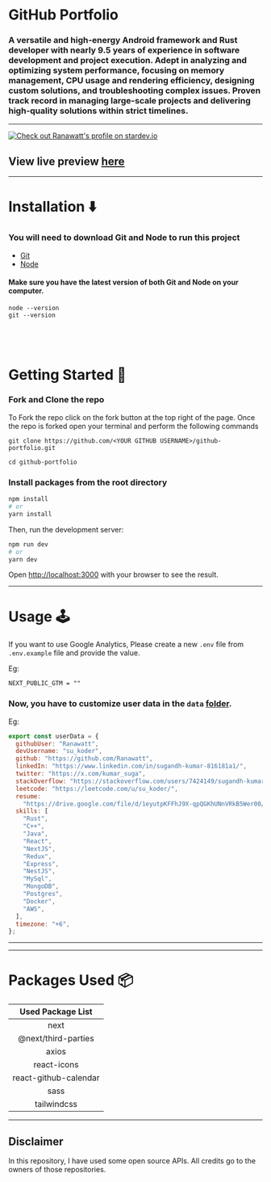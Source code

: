 # GitHub Portfolio

### A versatile and high-energy Android framework and Rust developer with nearly 9.5 years of experience in software development and project execution. Adept in analyzing and optimizing system performance, focusing on memory management, CPU usage and rendering efficiency, designing custom solutions, and troubleshooting complex issues. Proven track record in managing large-scale projects and delivering high-quality solutions within strict timelines.

---
[![Check out Ranawatt's profile on stardev.io](https://stardev.io/developers/Ranawatt/badge/languages/locality.svg)](https://stardev.io/developers/Ranawatt)

## View live preview [here](https://my-github-portfolio.netlify.app/)

---

# Installation :arrow_down:

### You will need to download Git and Node to run this project

- [Git](https://git-scm.com/downloads)
- [Node](https://nodejs.org/en/download/)

#### Make sure you have the latest version of both Git and Node on your computer.

```
node --version
git --version
```

## <br />

# Getting Started :dart:

### Fork and Clone the repo

To Fork the repo click on the fork button at the top right of the page. Once the repo is forked open your terminal and perform the following commands

```
git clone https://github.com/<YOUR GITHUB USERNAME>/github-portfolio.git

cd github-portfolio
```

### Install packages from the root directory

```bash
npm install
# or
yarn install
```

Then, run the development server:

```bash
npm run dev
# or
yarn dev
```

Open [http://localhost:3000](http://localhost:3000) with your browser to see the result.

---

# Usage :joystick:

If you want to use Google Analytics, Please create a new `.env` file from `.env.example` file and provide the value.

Eg:

```env
NEXT_PUBLIC_GTM = ""
```

### Now, you have to customize user data in the `data` [folder](https://github.com/said7388/developer-portfolio/tree/main/data).

Eg:

```javascript
export const userData = {
  githubUser: "Ranawatt",
  devUsername: "su_koder",
  github: "https://github.com/Ranawatt",
  linkedIn: "https://www.linkedin.com/in/sugandh-kumar-816181a1/",
  twitter: "https://x.com/kumar_suga",
  stackOverflow: "https://stackoverflow.com/users/7424149/sugandh-kumar",
  leetcode: "https://leetcode.com/u/su_koder/",
  resume:
    "https://drive.google.com/file/d/1eyutpKFFhJ9X-qpQGKhUNnVRkB5Wer00/view?usp=sharing",
  skills: [
    "Rust",
    "C++",
    "Java",
    "React",
    "NextJS",
    "Redux",
    "Express",
    "NestJS",
    "MySql",
    "MongoDB",
    "Postgres",
    "Docker",
    "AWS",
  ],
  timezone: "+6",
};
```

---

---

# Packages Used :package:

|   Used Package List   |
| :-------------------: |
|         next          |
|  @next/third-parties  |
|         axios         |
|      react-icons      |
| react-github-calendar |
|         sass          |
|      tailwindcss      |

---

## Disclaimer

In this repository, I have used some open source APIs. All credits go to the owners of those repositories.
